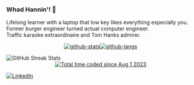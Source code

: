### Whad Hannin'! 👋

Lifelong learner with a laptop that low key likes everything especially you.  
Former burger engineer turned actual computer engineer.  
Traffic karaoke extraordinaire and Tom Hanks admirer.  

<!-- ALL GITHUB STAT CARDS -->

<div align="center">

<!-- GITHUB STATS & LANGS CARD -->
[![github-stats][github-stats-card]][github-url][![github-langs][github-langs-card]][github-url]

</div>

<div align="center>
    <!-- GITHUB STREAK CARD -->
    <a href="https://github.com/Lejondary">
        <img src ="https://streak-stats.demolab.com?user=Lejondary&theme=gruvbox&hide_border=true&date_format=%5BY.%5Dn.j&card_width=600&background=EB545400" alt="GitHub Streak Stats">
    </a>
</div>

<!-- ALL BADGES -->
<div align="center">
    <!-- WAKATIME BADGE SINCE 08.01.2023 -->
    <a href="https://wakatime.com/@9378b06c-36d3-42bc-8efd-4d7e819bbcc2">
    <img src="https://wakatime.com/badge/user/9378b06c-36d3-42bc-8efd-4d7e819bbcc2.svg?style=plastic" alt="Total time coded since Aug 1 2023" /></a>
</div>

[![LinkedIn][linkedin-badge]][linkedin-url]

<!-- TODO
- [x] add github stats
- [x] add most used languages stats
- [x] add wakatime card
- [x] add streak stats
- [ ] add road card
- [ ] add dev.to badge
- [ ] add profile views badge
- [x] add linkedin badge
- [ ] add github icons
- [ ] add skills badges w/ categories
- [ ] add spotify 
- [ ] add gif asset
- [ ] add portfolio badge
- [ ] add .dev badge
- [ ] add gcp dev profile badge
- [ ] add certs badges
- [ ] add riot val badge
- [ ] update bio
- [ ] change bio format
-->

<!--Credit: [Lejondary][github-url] -->

<!-- MARKDOWN LINKS -->
[github-url]: https://github.com/Lejondary

[github-stats-card]: https://github-readme-stats.vercel.app/api?username=lejondary&theme=gruvbox&bg_color=00000000&hide_title=true&show_icons=true&rank_icon=percentile&hide_border=true&hide=prs,contrib
[github-langs-card]: https://github-readme-stats.vercel.app/api/top-langs/?username=Lejondary&theme=gruvbox&bg_color=00000000&layout=compact&hide_title=true&hide_border=true&langs_count=10&size_weight=0.5&count_weight=0.5

[linkedin-badge]: https://img.shields.io/badge/linkedin-badge?style=plastic&logo=linkedin&color=%230A66C2
[linkedin-url]: https://linkedin.com/in/jonathanphari
<!--

[github-streak-card]: https://streak-stats.demolab.com?user=Lejondary&theme=gruvbox&hide_border=true&date_format=%5BY.%5Dn.j&card_width=500&background=EB545400
[wakatime-badge]: https://wakatime.com/badge/user/9378b06c-36d3-42bc-8efd-4d7e819bbcc2.svg?style=plastic
[wakatime-url]: https://wakatime.com/@9378b06c-36d3-42bc-8efd-4d7e819bbcc2
-->